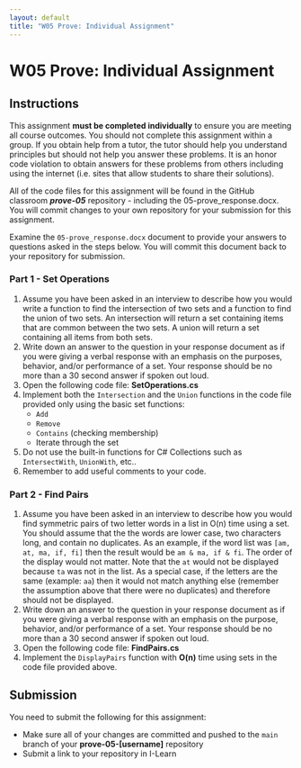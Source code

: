 ```yaml
---
layout: default
title: "W05 Prove: Individual Assignment"
---
```


# W05 Prove: Individual Assignment
## Instructions
This assignment **must be completed individually** to ensure you are meeting all course outcomes. You should not complete this assignment within a group. If you obtain help from a tutor, the tutor should help you understand principles but should not help you answer these problems. It is an honor code violation to obtain answers for these problems from others including using the internet (i.e. sites that allow students to share their solutions).

All of the code files for this assignment will be found in the GitHub classroom ***prove-05*** repository - including the 05-prove_response.docx. You will commit changes to your own repository for your submission for this assignment.

Examine the `05-prove_response.docx` document to provide your answers to questions asked in the steps below. You will commit this document back to your repository for submission.

### Part 1 - Set Operations
1. Assume you have been asked in an interview to describe how you would write a function to find the intersection of two sets and a function to find the union of two sets. An intersection will return a set containing items that are common between the two sets. A union will return a set containing all items from both sets.
2. Write down an answer to the question in your response document as if you were giving a verbal response with an emphasis on the purposes, behavior, and/or performance of a set. Your response should be no more than a 30 second answer if spoken out loud.
3. Open the following code file: **SetOperations.cs**
4. Implement both the `Intersection` and the `Union` functions in the code file provided only using the basic set functions:
    * `Add`
    * `Remove`
    * `Contains` (checking membership)
    * Iterate through the set
5. Do not use the built-in functions for C# Collections such as `IntersectWith`, `UnionWith`, etc..
6. Remember to add useful comments to your code.

### Part 2 - Find Pairs
1. Assume you have been asked in an interview to describe how you would find symmetric pairs of two letter words in a list in O(n) time using a set. You should assume that the the words are lower case, two characters long, and contain no duplicates. As an example, if the word list was `[am, at, ma, if, fi]` then the result would be `am & ma, if & fi`. The order of the display would not matter. Note that the `at` would not be displayed because `ta` was not in the list. As a special case, if the letters are the same (example: `aa`) then it would not match anything else (remember the assumption above that there were no duplicates) and therefore should not be displayed.
2. Write down an answer to the question in your response document as if you were giving a verbal response with an emphasis on the purpose, behavior, and/or performance of a set. Your response should be no more than a 30 second answer if spoken out loud.
3. Open the following code file: **FindPairs.cs**
4. Implement the `DisplayPairs` function with **O(n)** time using sets in the code file provided above.

## Submission
You need to submit the following for this assignment:
* Make sure all of your changes are committed and pushed to the `main` branch of your **prove-05-[username]** repository
* Submit a link to your repository in I-Learn
